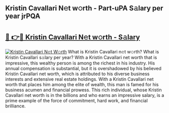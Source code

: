 ## Kristin Cavallari N𝚎t w𝚘rth - Part-uPA S𝚊lary per year jrPQA

# <h2><a href="http://gc3yz0m.nevu.top/?p=Kristin+Cavallari">🔗 👉🔴 Kristin Cavallari N𝚎t w𝚘rth - S𝚊lary</a></h2>

[![Kristin Cavallari N𝚎t W𝚘rth](https://i.imgur.com/Oavwk0R.jpeg)](http://gc3yz0m.nevu.top/?p=Kristin+Cavallari)
What is Kristin Cavallari n𝚎t w𝚘rth? What is Kristin Cavallari s𝚊lary per year?
With a Kristin Cavallari net worth that is impressive, this wealthy person is among the richest in his industry. His annual compensation is substantial, but it is overshadowed by his believed Kristin Cavallari net worth, which is attributed to his diverse business interests and extensive real estate holdings. With a Kristin Cavallari net worth that places him among the elite of wealth, this man is famed for his business acumen and financial prowess. This rich individual, whose Kristin Cavallari net worth is in the billions and who earns an impressive salary, is a prime example of the force of commitment, hard work, and financial brilliance.
